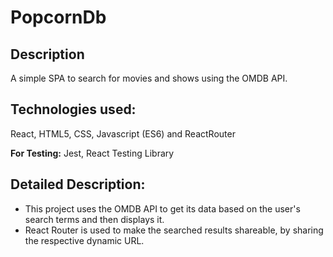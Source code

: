 # PopcornDb

## Description

A simple SPA to search for movies and shows using the OMDB API.

## Technologies used:

React, HTML5, CSS, Javascript (ES6) and ReactRouter

**For Testing:** Jest, React Testing Library

## Detailed Description:

- This project uses the OMDB API to get its data based on the user's search terms and then displays it.
- React Router is used to make the searched results shareable, by sharing the respective dynamic URL.
